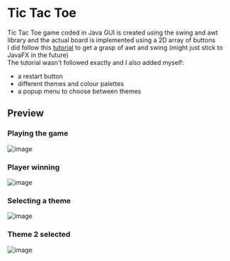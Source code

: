 # Tic Tac Toe
Tic Tac Toe game coded in Java
GUI is created using the swing and awt library and the actual board is implemented using a 2D array of buttons  
I did follow this [tutorial](https://www.youtube.com/watch?v=Nc77ymnm8Ss) to get a grasp of awt and swing (might just stick to JavaFX in the future)  
The tutorial wasn't followed exactly and I also added myself:
- a restart button
- different themes and colour palettes
- a popup menu to choose between themes
## Preview
### **Playing the game**
![image](https://github.com/LeapInui/tictactoe/assets/165159531/f1fc297f-0f21-461b-82fd-e58b3ad4c445)
### **Player winning**  
![image](https://github.com/LeapInui/tictactoe/assets/165159531/92d85534-26c8-46ea-8c54-c539cc1fafac)
### Selecting a theme
![image](https://github.com/LeapInui/tictactoe/assets/165159531/b60d3080-7b84-4ba1-addc-0737866dbd80)
### Theme 2 selected
![image](https://github.com/LeapInui/tictactoe/assets/165159531/78a92a05-a40e-4e85-96ab-9d1f29d51fb8)
